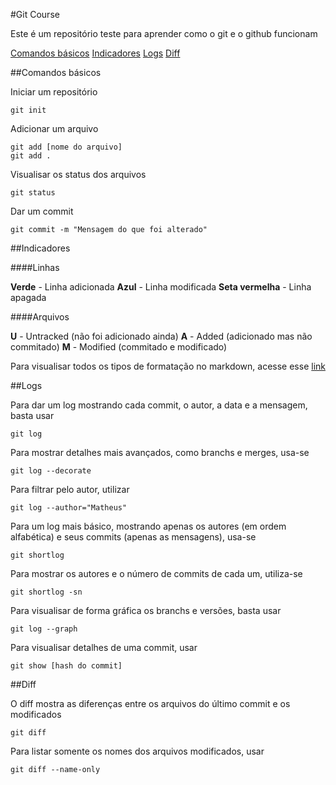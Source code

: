 #Git Course

Este é um repositório teste para aprender como o git e o github funcionam

[Comandos básicos](#comandos-básicos)
[Indicadores](#indicadores)
[Logs](#logs)
[Diff](#diff)

##Comandos básicos

Iniciar um repositório
```
git init
```

Adicionar um arquivo
```
git add [nome do arquivo]
git add .
```

Visualisar os status dos arquivos
```
git status
```

Dar um commit 
```
git commit -m "Mensagem do que foi alterado"
```

##Indicadores

####Linhas

**Verde**         - Linha adicionada
**Azul**          - Linha modificada
**Seta vermelha** - Linha apagada

####Arquivos

**U** - Untracked (não foi adicionado ainda)
**A** - Added (adicionado mas não commitado)
**M** - Modified (commitado e modificado)

Para visualisar todos os tipos de formatação no markdown, acesse esse [link](https://help.github.com/en/github/writing-on-github/basic-writing-and-formatting-syntax)

##Logs

Para dar um log mostrando cada commit, o autor, a data e a mensagem, basta usar
```
git log
```

Para mostrar detalhes mais avançados, como branchs e merges, usa-se
```
git log --decorate
```

Para filtrar pelo autor, utilizar
```
git log --author="Matheus"
```

Para um log mais básico, mostrando apenas os autores (em ordem alfabética) e seus commits (apenas as mensagens), usa-se
```
git shortlog
```

Para mostrar os autores e o número de commits de cada um, utiliza-se
```
git shortlog -sn
```

Para visualisar de forma gráfica os branchs e versões, basta usar
```
git log --graph
```

Para visualisar detalhes de uma commit, usar
```
git show [hash do commit]
```

##Diff

O diff mostra as diferenças entre os arquivos do último commit e os modificados
```
git diff
```

Para listar somente os nomes dos arquivos modificados, usar
```
git diff --name-only
```

